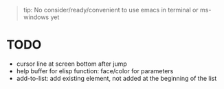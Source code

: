 > tip: No consider/ready/convenient to use emacs in terminal or ms-windows yet

# TODO

- cursor line at screen bottom after jump
- help buffer for elisp function: face/color for parameters
- add-to-list: add existing element, not added at the beginning of the list
